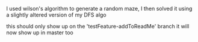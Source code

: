 I used wilson's algorithm to generate a random maze, I then solved it using a slightly altered version of my DFS algo

this should only show up on the 'testFeature-addToReadMe' branch
it will now show up in master too